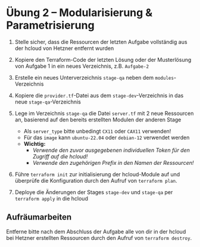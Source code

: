 # Übung 2 – Modularisierung & Parametrisierung

1. Stelle sicher, dass die Ressourcen der letzten Aufgabe vollständig aus der hcloud von Hetzner entfernt wurden

1. Kopiere den Terraform-Code der letzten Lösung oder der Musterlösung von Aufgabe 1 in ein neues Verzeichnis, z.B. `Aufgabe-2`

1. Erstelle ein neues Unterverzeichnis `stage-qa` neben dem `modules`-Verzeichnis

1. Kopiere die `provider.tf`-Datei aus dem `stage-dev`-Verzeichnis in das neue `stage-qa`-Verzeichnis

1. Lege im Verzeichnis `stage-qa` die Datei `server.tf` mit 2 neue Ressourcen an, basierend auf den bereits erstellten Modulen der anderen Stage 
    - Als `server_type` bitte unbedingt `CX11` oder `CAX11` verwenden!
    - Für das `image` kann `ubuntu-22.04` oder `debian-12` verwendet werden
    - **Wichtig:** 
        - *Verwende den zuvor ausgegebenen individuellen Token für den Zugriff auf die hcloud!*
        - *Verwende den zugehörigen Prefix in den Namen der Ressourcen!*

1. Führe `terraform init` zur initialisierung der hcloud-Module auf und überprüfe die Konfiguration durch den Aufruf von `terraform plan`.

1. Deploye die Änderungen der Stages `stage-dev` und `stage-qa` per `terraform apply` in die hcloud


## Aufräumarbeiten

Entferne bitte nach dem Abschluss der Aufgabe alle von dir in der hcloud bei Hetzner erstellten Ressourcen durch den Aufruf von `terraform destroy`.
